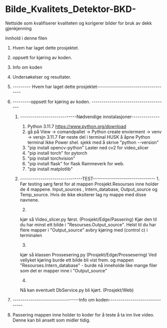 # Bilde_Kvalitets_Detektor-BKD-
 Nettside som kvalifiserer kvaliteten og korigerer bilder for bruk av dekk gjenkjenning


Innhold i denne filen 

1. Hvem har laget dette prosjektet. 
2. oppsett for kjøring av koden. 
3. Info om koden
4. Undersøkelser og resultater. 

1. --------- Hvem har laget dette prosjektet------------------------------------



2. ---------oppsett for kjøring av koden. --------------------------------------

   1. ----------------------------Nødvendige innstalasjoner--------------

        1. Python 3.11.7 https://www.python.org/download
        2. gå på View -> comandpallet -> Python create envierment -> venv -> versjn 3.11.7
            Før neste del i terminal HUSK å åpne Python terminal Ikke Power shel. sjekk med å skrive "python --version"
        3. "pip install opencv-python" Laster ned cv2 for video_slicer
        4. "pip install torch" for pytorch
        5. "pip install torchvision"
        6. "pip install flask" for flask Rammeverk for web.
        7. "pip install matplotlib" 
        
    
    2. -------------------------------TEST-------------------------------
        1. 
         Før testing sørg først for at mappen Prosjekt.Resourses inne holder de 4 mappene. Input_sources , Intern_database, Output_source og Temp_source. Hvis de ikke eksiterer lag ny mappe med disse navnene. 

        2.
         kjør så Video_slicer.py først. (Prosjekt/Edge/Passering)
         Kjør den til du har minst ett bilde i "Resourses.Output_source". Helst til du har flere mapper i "Output_source"
         avbry kjøring med (control c) i terminalen

        3.
         kjør så klassen Prossesering.py (Prosjekt/Edge/Prossesering)
         Ved vellyket kjøring burde ett bilde bli vist frem. og mappen "Resourses.Intern_database" -
         burde nå inneholde like mange filer som det er mapper inne i "Output_source"

        4.
         Nå kan eventuelt DbService.py bli kjørt. (Prosjekt/Web)


3. ---------------------------------Info om koden-------------------------------

1. Passering mappen inne holder to koder for å teste å ta inn live video. Denne kan bli ansett som midler tidig. 